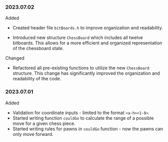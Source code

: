 ### 2023.07.02 

Added

* Created header file ``bitBoards.h`` to improve organization and readability. 

* Introduced new structure `ChessBoard` which includes all twelve bitboards. This allows for a more efficient and organized representation of the chessboard state.

Changed

* Refactored all pre-existing functions to utilize the new `ChessBoard` structure. This change has significantly improved the organization and readability of the code. 


### 2023.07.01

Added

* Validation for coordinate inputs - limited to the format `<a-h><1-8>`.
* Started writing function `couldGo` to calculate the range of a possible move for a given chess piece. 
* Started writing rules for pawns in `couldGo` function - now the pawns can only move forward. 


